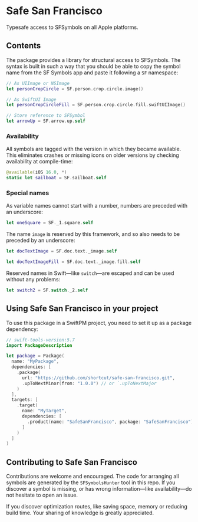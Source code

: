 # Safe San Francisco

Typesafe access to SFSymbols on all Apple platforms.

## Contents

The package provides a library for structural access to SFSymbols. The syntax is built in such a way that you should be able to copy the symbol name from the SF Symbols app and paste it following a `SF` namespace:

```swift
// As UIImage or NSImage
let personCropCircle = SF.person.crop.circle.image()

// As SwiftUI Image
let personCropCircleFill = SF.person.crop.circle.fill.swiftUIImage()

// Store reference to SFSymbol 
let arrowUp = SF.arrow.up.self
```

### Availability

All symbols are tagged with the version in which they became available. This eliminates crashes or missing icons on older versions by checking availability at compile-time:

```swift
@available(iOS 16.0, *)
static let sailboat = SF.sailboat.self
```


### Special names

As variable names cannot start with a number, numbers are preceded with an underscore:
```swift 
let oneSquare = SF._1.square.self
```

The name `image` is reserved by this framework, and so also needs to be preceded by an underscore:
```swift
let docTextImage = SF.doc.text._image.self

let docTextImageFill = SF.doc.text._image.fill.self
```

Reserved names in Swift—like `switch`—are escaped and can be used without any problems:
```swift 
let switch2 = SF.switch._2.self
```

## Using Safe San Francisco in your project

To use this package in a SwiftPM project, you need to set it up as a package dependency:
```swift
// swift-tools-version:5.7
import PackageDescription

let package = Package(
  name: "MyPackage",
  dependencies: [
    .package(
      url: "https://github.com/shortcut/safe-san-francisco.git", 
      .upToNextMinor(from: "1.0.0") // or `.upToNextMajor
    )
  ],
  targets: [
    .target(
      name: "MyTarget",
      dependencies: [
        .product(name: "SafeSanFrancisco", package: "SafeSanFrancisco")
      ]
    )
  ]
)
```

## Contributing to Safe San Francisco

Contributions are welcome and encouraged. The code for arranging all symbols are generated by the `SFSymbolsHunter` tool in this repo. If you discover a symbol is missing, or has wrong information—like availability—do not hesitate to open an issue. 

If you discover optimization routes, like saving space, memory or reducing build time. Your sharing of knowledge is greatly appreciated. 

